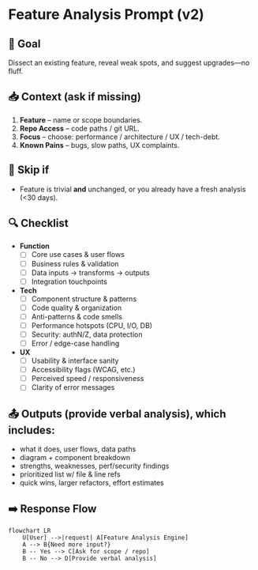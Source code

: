 # Feature Analysis Prompt (v2)

## 🎯 Goal
Dissect an existing feature, reveal weak spots, and suggest upgrades—no fluff.

## 📥 Context (ask if missing)
1. **Feature** – name or scope boundaries.
2. **Repo Access** – code paths / git URL.
3. **Focus** – choose: performance / architecture / UX / tech-debt.
4. **Known Pains** – bugs, slow paths, UX complaints.

## 🚦 Skip if
- Feature is trivial **and** unchanged, or you already have a fresh analysis (<30 days).

## 🔍 Checklist
- **Function**  
  - [ ] Core use cases & user flows  
  - [ ] Business rules & validation  
  - [ ] Data inputs → transforms → outputs  
  - [ ] Integration touchpoints  

- **Tech**  
  - [ ] Component structure & patterns  
  - [ ] Code quality & organization  
  - [ ] Anti-patterns & code smells  
  - [ ] Performance hotspots (CPU, I/O, DB)  
  - [ ] Security: authN/Z, data protection  
  - [ ] Error / edge-case handling  

- **UX**  
  - [ ] Usability & interface sanity  
  - [ ] Accessibility flags (WCAG, etc.)  
  - [ ] Perceived speed / responsiveness  
  - [ ] Clarity of error messages  

## 📤 Outputs (provide verbal analysis), which includes:
- what it does, user flows, data paths
- diagram + component breakdown
- strengths, weaknesses, perf/security findings
- prioritized list w/ file & line refs
- quick wins, larger refactors, effort estimates

## ➡️ Response Flow
```mermaid
flowchart LR
    U[User] -->|request| A[Feature Analysis Engine]
    A --> B{Need more input?}
    B -- Yes --> C[Ask for scope / repo]
    B -- No --> D[Provide verbal analysis]
